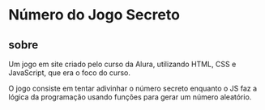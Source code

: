 <h1>Número do Jogo Secreto</h1>
<h2>sobre</h2>
<p>Um jogo em site criado pelo curso da Alura, utilizando HTML, CSS e JavaScript, que era o foco do curso.</p>
<p>O jogo consiste em tentar adivinhar o número secreto enquanto o JS faz a lógica da programação usando funções para gerar um número aleatório.</p>
